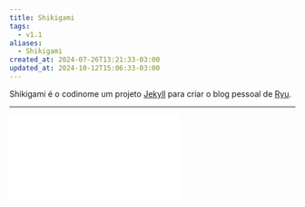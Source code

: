 ```yaml
---
title: Shikigami
tags:
  - v1.1
aliases:
  - Shikigami
created_at: 2024-07-26T13:21:33-03:00
updated_at: 2024-10-12T15:06:33-03:00
---
```


Shikigami é o codinome um projeto [Jekyll](../../../../entrada/2024/07/10/Jekyll.md) para criar o blog pessoal de [Ryu](../../../../entrada/2024/07/24/Mateus_Ryu_Yamaguchi.md).

---
![README](README.md)

